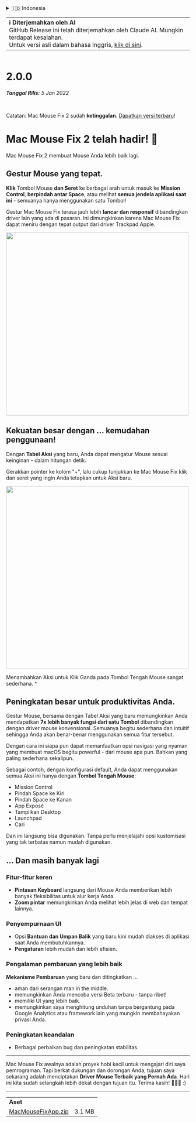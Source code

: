 <details>
<summary>🇮🇩 Indonesia</summary>

[🇬🇧 English (GitHub Release)](https://github.com/noah-nuebling/mac-mouse-fix/releases/tag/2.0.0)\
[🇦🇩 Català](https://redirect.macmousefix.com/?target=mmf-release&tag=2.0.0&locale=ca)\
[🇩🇪 Deutsch](https://redirect.macmousefix.com/?target=mmf-release&tag=2.0.0&locale=de)\
[🇪🇸 Español](https://redirect.macmousefix.com/?target=mmf-release&tag=2.0.0&locale=es)\
[🇫🇷 Français](https://redirect.macmousefix.com/?target=mmf-release&tag=2.0.0&locale=fr)\
**🇮🇩 Indonesia**\
[🇮🇹 Italiano](https://redirect.macmousefix.com/?target=mmf-release&tag=2.0.0&locale=it)\
[🇭🇺 Magyar](https://redirect.macmousefix.com/?target=mmf-release&tag=2.0.0&locale=hu)\
[🇳🇱 Nederlands](https://redirect.macmousefix.com/?target=mmf-release&tag=2.0.0&locale=nl)\
[🇵🇱 Polski](https://redirect.macmousefix.com/?target=mmf-release&tag=2.0.0&locale=pl)\
[🇧🇷 Português (Brasil)](https://redirect.macmousefix.com/?target=mmf-release&tag=2.0.0&locale=pt-BR)\
[🇵🇹 Português (Portugal)](https://redirect.macmousefix.com/?target=mmf-release&tag=2.0.0&locale=pt-PT)\
[🇷🇴 Română](https://redirect.macmousefix.com/?target=mmf-release&tag=2.0.0&locale=ro)\
[🇸🇪 Svenska](https://redirect.macmousefix.com/?target=mmf-release&tag=2.0.0&locale=sv)\
[🇻🇳 Tiếng Việt](https://redirect.macmousefix.com/?target=mmf-release&tag=2.0.0&locale=vi)\
[🇹🇷 Türkçe](https://redirect.macmousefix.com/?target=mmf-release&tag=2.0.0&locale=tr)\
[🇨🇿 Čeština](https://redirect.macmousefix.com/?target=mmf-release&tag=2.0.0&locale=cs)\
[🇬🇷 Ελληνικά](https://redirect.macmousefix.com/?target=mmf-release&tag=2.0.0&locale=el)\
[🇷🇺 Русский](https://redirect.macmousefix.com/?target=mmf-release&tag=2.0.0&locale=ru)\
[🇺🇦 Українська](https://redirect.macmousefix.com/?target=mmf-release&tag=2.0.0&locale=uk)\
[🇮🇱 עברית](https://redirect.macmousefix.com/?target=mmf-release&tag=2.0.0&locale=he)\
[🇸🇦 العربية](https://redirect.macmousefix.com/?target=mmf-release&tag=2.0.0&locale=ar)\
[🇮🇳 हिन्दी](https://redirect.macmousefix.com/?target=mmf-release&tag=2.0.0&locale=hi)\
[🇹🇭 ไทย](https://redirect.macmousefix.com/?target=mmf-release&tag=2.0.0&locale=th)\
[🇨🇳 中文 (简体)](https://redirect.macmousefix.com/?target=mmf-release&tag=2.0.0&locale=zh-Hans)\
[🇨🇳 中文 (繁體)](https://redirect.macmousefix.com/?target=mmf-release&tag=2.0.0&locale=zh-Hant)\
[🇭🇰 中文（香港)](https://redirect.macmousefix.com/?target=mmf-release&tag=2.0.0&locale=zh-HK)\
[🇯🇵 日本語](https://redirect.macmousefix.com/?target=mmf-release&tag=2.0.0&locale=ja)\
[🇰🇷 한국어](https://redirect.macmousefix.com/?target=mmf-release&tag=2.0.0&locale=ko)\
[Help translate Mac Mouse Fix to different languages!](https://github.com/noah-nuebling/mac-mouse-fix/discussions/731)
</details>
<table align=><td>
<b>ℹ️ Diterjemahkan oleh AI</b><br>
GitHub Release ini telah diterjemahkan oleh Claude AI. Mungkin terdapat kesalahan.<br>
Untuk versi asli dalam bahasa Inggris, <a href="https://github.com/noah-nuebling/mac-mouse-fix/releases/tag/2.0.0">klik di sini</a>.
</td></table>

<table></table>

# 2.0.0
***Tanggal Rilis:** 5 Jan 2022*

<br>

Catatan: Mac Mouse Fix 2 sudah **ketinggalan**. [Dapatkan versi terbaru](https://github.com/noah-nuebling/mac-mouse-fix/releases)!

# Mac Mouse Fix 2 telah hadir! 🎉

Mac Mouse Fix 2 membuat Mouse Anda lebih baik lagi.

## Gestur Mouse yang tepat.

**Klik** Tombol Mouse **dan Seret** ke berbagai arah untuk masuk ke **Mission Control**, **berpindah antar Space**, atau melihat **semua jendela aplikasi saat ini** - semuanya hanya menggunakan satu Tombol!

Gestur Mac Mouse Fix terasa jauh lebih **lancar dan responsif** dibandingkan driver lain yang ada di pasaran.
Ini dimungkinkan karena Mac Mouse Fix dapat meniru dengan tepat output dari driver Trackpad Apple.

<img width=500px src="https://user-images.githubusercontent.com/40808343/149643011-cc3311f1-af5c-453a-8206-2c6496d73d61.gif">

## Kekuatan besar dengan ... kemudahan penggunaan!

Dengan **Tabel Aksi** yang baru, Anda dapat mengatur Mouse sesuai keinginan - dalam hitungan detik.

Gerakkan pointer ke kolom "+", lalu cukup tunjukkan ke Mac Mouse Fix klik dan seret yang ingin Anda tetapkan untuk Aksi baru.

<img width=500px src="https://user-images.githubusercontent.com/40808343/149642392-d0e25cf9-b49b-4398-b2e9-af2e810c8594.gif">

Menambahkan Aksi untuk Klik Ganda pada Tombol Tengah Mouse sangat sederhana. ^

## Peningkatan besar untuk produktivitas Anda.

Gestur Mouse, bersama dengan Tabel Aksi yang baru memungkinkan Anda mendapatkan **7x lebih banyak fungsi dari satu Tombol** dibandingkan dengan driver mouse konvensional. Semuanya begitu sederhana dan intuitif sehingga Anda akan benar-benar menggunakan semua fitur tersebut.

Dengan cara ini siapa pun dapat memanfaatkan opsi navigasi yang nyaman yang membuat macOS begitu powerful - dari mouse apa pun. Bahkan yang paling sederhana sekalipun.

Sebagai contoh, dengan konfigurasi default, Anda dapat menggunakan semua Aksi ini hanya dengan **Tombol Tengah Mouse**:

- Mission Control
- Pindah Space ke Kiri
- Pindah Space ke Kanan
- App Exposé
- Tampilkan Desktop
- Launchpad
- Cari

Dan ini langsung bisa digunakan. Tanpa perlu menjelajahi opsi kustomisasi yang tak terbatas namun mudah digunakan.

## ... Dan masih banyak lagi

### Fitur-fitur keren

- **Pintasan Keyboard** langsung dari Mouse Anda memberikan lebih banyak fleksibilitas untuk alur kerja Anda.
- **Zoom pintar** memungkinkan Anda melihat lebih jelas di web dan tempat lainnya.

### Penyempurnaan UI

- Opsi **Bantuan dan Umpan Balik** yang baru kini mudah diakses di aplikasi saat Anda membutuhkannya.
- **Pengaturan** lebih mudah dan lebih efisien.

### Pengalaman pembaruan yang lebih baik

**Mekanisme Pembaruan** yang baru dan ditingkatkan ...

- aman dari serangan man in the middle.
- memungkinkan Anda mencoba versi Beta terbaru - tanpa ribet!
- memiliki UI yang lebih baik.
- memungkinkan saya menghitung unduhan tanpa bergantung pada Google Analytics atau framework lain yang mungkin membahayakan privasi Anda.

### Peningkatan keandalan

- Berbagai perbaikan bug dan peningkatan stabilitas.

---

Mac Mouse Fix awalnya adalah proyek hobi kecil untuk mengajari diri saya pemrograman. Tapi berkat dukungan dan dorongan Anda, tujuan saya sekarang adalah menciptakan **Driver Mouse Terbaik yang Pernah Ada**. Hari ini kita sudah selangkah lebih dekat dengan tujuan itu. Terima kasih! 🚀🚀🚀 :)

---

<table align="start">
<tr>
    <td colspan=2>
        <b>Aset</b>
    </td>
</tr>
<tr>
    <td><a href="https://github.com/noah-nuebling/mac-mouse-fix/releases/download/2.0.0/MacMouseFixApp.zip">MacMouseFixApp.zip</a></td>
    <td>3.1 MB</td>
</tr>
</table>